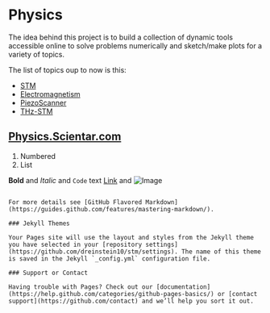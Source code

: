 # Physics

The idea behind this project is to build a collection of dynamic tools accessible online to solve problems numerically and sketch/make plots for a variety of topics.

The list of topics oup to now is this:
- [STM](/STM/)
- [Electromagnetism](/electromagnetism/)
- [PiezoScanner](/piezoscanner/)
- [THz-STM](/thzstm/)


## [Physics.Scientar.com](https://physics.scientar.com)






1. Numbered
2. List


**Bold** and _Italic_ and `Code` text
[Link](url) and ![Image](src)
```

For more details see [GitHub Flavored Markdown](https://guides.github.com/features/mastering-markdown/).

### Jekyll Themes

Your Pages site will use the layout and styles from the Jekyll theme you have selected in your [repository settings](https://github.com/dreinstein10/stm/settings). The name of this theme is saved in the Jekyll `_config.yml` configuration file.

### Support or Contact

Having trouble with Pages? Check out our [documentation](https://help.github.com/categories/github-pages-basics/) or [contact support](https://github.com/contact) and we’ll help you sort it out.

